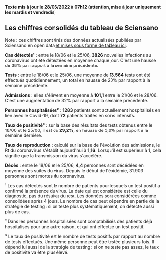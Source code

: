 <strong>Texte mis à jour le 28/06/2022 à 07h12 (attention, mise à jour uniquement les mardis et vendredis)</strong><h2>Les chiffres consolidés du tableau de Sciensano</h2><p>Note : ces chiffres sont tirés des données actualisées publiées par Sciensano en open data <a href='https://datastudio.google.com/embed/u/0/reporting/c14a5cfc-cab7-4812-848c-0369173148ab/page/ZwmOB_blank'>et mises sous forme de tableau ici</a>.<p><strong>Cas détectés¹</strong> :  entre le 18/06 et le 25/06,<strong> 3826</strong> nouvelles infections au coronavirus ont été détectées en moyenne chaque jour. C'est une hausse de 38% par rapport à la semaine précédente.<p><strong>Tests</strong> :  entre le 18/06 et le 25/06, une moyenne de<strong> 13.564</strong> tests ont été effectués quotidiennement, un total en hausse de 20% par rapport à la semaine précédente.<p><strong>Admissions</strong> : elles s'élèvent en moyenne à <strong> 101,1</strong>  entre le 21/06 et le 28/06. C'est une augmentation de 32% par rapport à la semaine précédente.<p><strong>Personnes hospitalisées²</strong> : <strong>1283</strong> patients sont actuellement hospitalisés en lien avec le Covid-19, dont <strong>72</strong> patients traités en soins intensifs.<p><strong>Taux de positivité³</strong> : sur la base des résultats des tests obtenus  entre le 18/06 et le 25/06, il est de <strong>29,2%</strong>, en hausse de 3,9% par rapport à la semaine dernière.<p><strong>Taux de reproduction</strong> : calculé sur la base de l'évolution des admissions, le Rt du coronavirus s'établit aujourd'hui à <strong>1,16</strong>. Lorsqu'il est supérieur à 1, cela signifie que la transmission du virus s'accélère.<p><strong>Décès</strong> :  entre le 18/06 et le 25/06,<strong> 4,4</strong> personnes sont décédées en moyenne des suites du virus. Depuis le début de l'épidémie, 31.903 personnes sont mortes du coronavirus.<p>¹ Les cas détectés sont le nombre de patients pour lesquels un test positif a confirmé la présence du virus. La date qui est considérée est celle du diagnostic, pas du résultat du test. Les données sont considérées comme consolidées après 4 jours. Le nombre de cas peut dépendre en partie de la stratégie de testing : si on teste plus systématiquement, on détecte aussi plus de cas.<p>² Dans les personnes hospitalisées sont comptabilisés des patients déjà hospitalisés pour une autre raison, et qui ont effectué un test positif.<p>³ Le taux de positivité est le nombre de tests positifs par rapport au nombre de tests effectués. Une même personne peut être testée plusieurs fois. Il dépend lui aussi de la stratégie de testing : si on ne teste pas assez, le taux de positivité va être plus élevé.